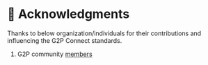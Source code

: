 # 🙏 Acknowledgments

Thanks to below organization/individuals for their contributions and influencing the G2P Connect standards.

1. G2P community [members](https://g2pconnect.global/partners.html)
